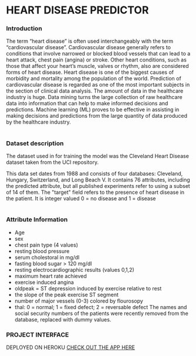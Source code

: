 # <h1> HEART DISEASE PREDICTOR </h1>
<h3> Introduction </h3>
 The term “heart disease” is often used interchangeably with the term “cardiovascular disease”. Cardiovascular disease generally refers to conditions that involve narrowed or blocked blood vessels that can lead to a heart attack, chest pain (angina) or stroke. Other heart conditions, such as those that affect your heart’s muscle, valves or rhythm, also are considered forms of heart disease.
Heart disease is one of the biggest causes of morbidity and mortality among the population of the world. Prediction of cardiovascular disease is regarded as one of the most important subjects in the section of clinical data analysis. The amount of data in the healthcare industry is huge. Data mining turns the large collection of raw healthcare data into information that can help to make informed decisions and predictions.  
Machine learning (ML) proves to be effective in assisting in making decisions and predictions from the large quantity of data produced by the healthcare industry.

# <h3> Dataset description 
  The dataset used in for training the model was the Cleveland Heart Disease dataset taken from the UCI repository.
 
This data set dates from 1988 and consists of four databases: Cleveland, Hungary, Switzerland, and Long Beach V. It contains 76 attributes, including the predicted attribute, but all published experiments refer to using a subset of 14 of them. The "target" field refers to the presence of heart disease in the patient. It is integer valued 0 = no disease and 1 = disease

# <h3> Attribute Information </h3>
* Age
* sex
* chest pain type (4 values)
* resting blood pressure
* serum cholestoral in mg/dl
* fasting blood sugar > 120 mg/dl
* resting electrocardiographic results (values 0,1,2)
* maximum heart rate achieved
* exercise induced angina
* oldpeak = ST depression induced by exercise relative to rest
* the slope of the peak exercise ST segment
* number of major vessels (0-3) colored by flourosopy
* thal: 0 = normal; 1 = fixed defect; 2 = reversable defect
The names and social security numbers of the patients were recently removed from the database, replaced with dummy values.

<h3> PROJECT INTERFACE </h3>

DEPLOYED ON HEROKU [CHECK OUT THE APP HERE](https://heart-disease-ai.herokuapp.com)
